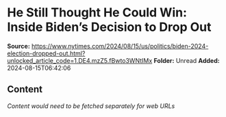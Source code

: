 # He Still Thought He Could Win: Inside Biden’s Decision to Drop Out

**Source:** https://www.nytimes.com/2024/08/15/us/politics/biden-2024-election-dropped-out.html?unlocked_article_code=1.DE4.mzZ5.fBwto3WNtIMx
**Folder:** Unread
**Added:** 2024-08-15T06:42:06




## Content
*Content would need to be fetched separately for web URLs*
